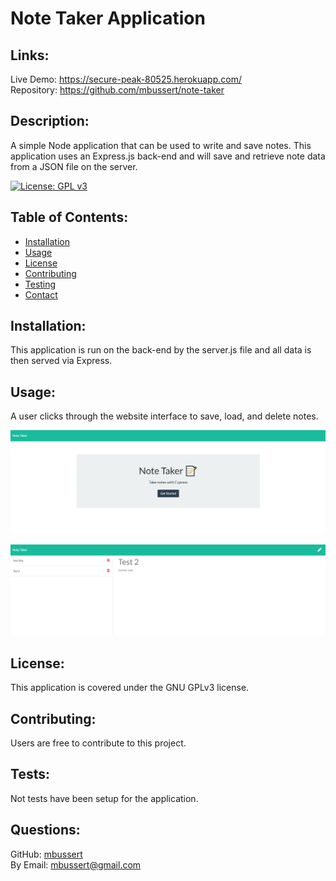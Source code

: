 # Note Taker Application

  ## Links:  

  Live Demo: https://secure-peak-80525.herokuapp.com/  
  Repository: https://github.com/mbussert/note-taker  

  ## Description: 

  A simple Node application that can be used to write and save notes. This application uses an Express.js back-end and will save and retrieve note data from a JSON file on the server.

  [![License: GPL v3](https://img.shields.io/badge/License-GPLv3-blue.svg)](https://www.gnu.org/licenses/gpl-3.0) 


  ## Table of Contents: 

  * [Installation](#installation)
  * [Usage](#usage)
  * [License](#license)
  * [Contributing](#contributing)
  * [Testing](#tests)
  * [Contact](#contact)

  ## Installation: 

  This application is run on the back-end by the server.js file and all data is then served via Express.

  ## Usage: 

  A user clicks through the website interface to save, load, and delete notes.  

  ![App Running](./ss1.png)  

  ![App Running](./ss2.png)  

  ## License: 

  This application is covered under the GNU GPLv3 license.

  ## Contributing: 

  Users are free to contribute to this project.

  ## Tests: 

  Not tests have been setup for the application.

  ## Questions: 

  GitHub: [mbussert](https://github.com/mbussert)  
  By Email: [mbussert@gmail.com](mailto:mbussert@gmail.com)
